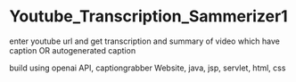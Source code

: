 # Youtube_Transcription_Sammerizer1

enter youtube url  and get transcription and summary of video which have caption OR autogenerated caption

build using  openai API, captiongrabber Website, java, jsp, servlet,  html, css 
